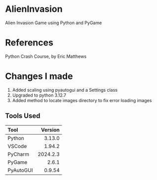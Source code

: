 # AlienInvasion
Alien Invasion Game using Python and PyGame
# References
Python Crash Course, by Eric Matthews
# Changes I made
1. Added scaling using pyautogui and a Settings class
1. Upgraded to python 3.12.7
1. Added method to locate images directory to fix error loading images

## Tools Used

| Tool      |  Version |
|:----------|---------:|
| Python    |   3.13.0 |
| VSCode    |   1.94.2 |
| PyCharm   | 2024.2.3 |
| PyGame    |    2.6.1 |
| PyAutoGUI |   0.9.54 |

